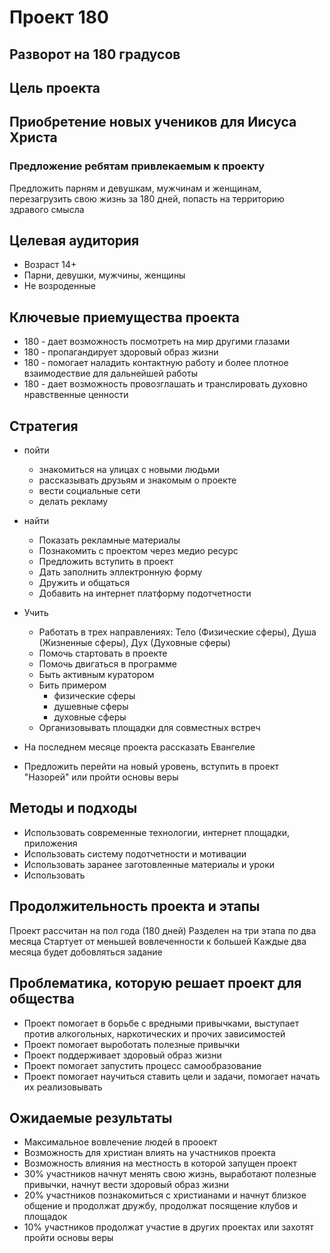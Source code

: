 # Проект 180 

Разворот на 180 градусов
--------------

## Цель проекта 
Приобретение новых учеников для Иисуса Христа
--------------

### Предложение ребятам привлекаемым к проекту
Предложить парням и девушкам, мужчинам и женщинам, перезагрузить свою жизнь за 180 дней, попасть на территорию здравого смысла 

## Целевая аудитория
* Возраст 14+ 
* Парни, девушки, мужчины, женщины
* Не возроденные 

## Ключевые приемущества проекта
* 180 - дает возможность посмотреть на мир другими глазами
* 180 - пропагандирует здоровый образ жизни
* 180 - помогает наладить контактную работу и более плотное взаимодествие для дальнейшей работы
* 180 - дает возможность провозглашать и транслировать духовно нравственные ценности

## Стратегия 
* пойти 
   * знакомиться на улицах с новыми людьми
   * рассказывать друзьям и знакомым о проекте 
   * вести социальные сети
   * делать рекламу

* найти 
   * Показать рекламные материалы 
   * Познакомить с проектом через медио ресурс
   * Предложить вступить в проект 
   * Дать заполнить эллектронную форму
   * Дружить и общаться
   * Добавить на интернет платформу подотчетности

* Учить 
   * Работать в трех направлениях: Тело (Физические сферы), Душа (Жизненные сферы), Дух (Духовные сферы)
   * Помочь стартовать в проекте
   * Помочь двигаться в программе 
   * Быть активным куратором
   * Бить примером
      * физические сферы
      * душевные сферы
      * духовные сферы
   * Организовывать площадки для совместных встреч   

* На последнем месяце проекта рассказать Евангелие 

* Предложить перейти на новый уровень, вступить в проект "Назорей" или пройти основы веры

## Методы и подходы
  * Использовать современные технологии, интернет площадки, приложения
  * Использовать систему подотчетности и мотивации
  * Использовать заранее заготовленные материалы и уроки
  * Использовать 


## Продолжительность проекта и этапы 

Проект рассчитан на пол года (180 дней)
Разделен на три этапа по два месяца 
Стартует от меньшей вовлеченности к большей
Каждые два месяца будет добовляться задание

## Проблематика, которую решает проект для общества
  * Проект помогает в борьбе с вредными привычками, выступает против алкогольных, наркотических и прочих зависимостей
  * Проект помогает выроботать полезные привычки
  * Проект поддерживает здоровый образ жизни
  * Проект помогает запустить процесс самообразование
  * Проект помогает научиться ставить цели и задачи, помогает начать их реализовывать

 ## Ожидаемые результаты
   * Максимальное вовлечение людей в прооект
   * Возможность для христиан влиять на участников проекта
   * Возможность влияния на местность в которой запущен проект
   * 30% участников начнут менять свою жизнь, выработают полезные привычки, начнут вести здоровый образ жизни
   * 20% участников познакомиться с христианами и начнут близкое общение и продолжат дружбу, продолжат посящение клубов и площадок
   * 10% участников продолжат участие в других проектах или захотят пройти основы веры  





